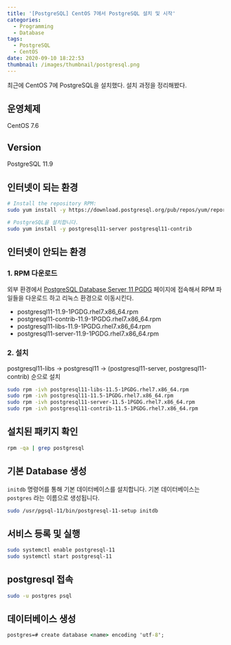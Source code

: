 ```yaml
---
title: '[PostgreSQL] CentOS 7에서 PostgreSQL 설치 및 시작'
categories:
  - Programming
  - Database
tags:
  - PostgreSQL
  - CentOS
date: 2020-09-10 18:22:53
thumbnail: /images/thumbnail/postgresql.png
---
```


최근에 CentOS 7에 PostgreSQL을 설치했다. 설치 과정을 정리해봤다.

## 운영체제

CentOS 7.6

## Version

PostgreSQL 11.9

## 인터넷이 되는 환경

```bash
# Install the repository RPM:
sudo yum install -y https://download.postgresql.org/pub/repos/yum/reporpms/EL-7-x86_64/pgdg-redhat-repo-latest.noarch.rpm

# PostgreSQL을 설치합니다.
sudo yum install -y postgresql11-server postgresql11-contrib
```

## 인터넷이 안되는 환경

### 1. RPM 다운로드

외부 환경에서 [PostgreSQL Database Server 11 PGDG](https://yum.postgresql.org/11/redhat/rhel-7-x86_64/repoview/postgresqldbserver11.group.html) 페이지에 접속해서 RPM 파일들을 다운로드 하고 리눅스 환경으로 이동시킨다.

- postgresql11-11.9-1PGDG.rhel7.x86_64.rpm
- postgresql11-contrib-11.9-1PGDG.rhel7.x86_64.rpm
- postgresql11-libs-11.9-1PGDG.rhel7.x86_64.rpm
- postgresql11-server-11.9-1PGDG.rhel7.x86_64.rpm

### 2. 설치

postgresql11-libs -> postgresql11 -> (postgresql11-server, postgresql11-contrib) 순으로 설치

```bash
sudo rpm -ivh postgresql11-libs-11.5-1PGDG.rhel7.x86_64.rpm
sudo rpm -ivh postgresql11-11.5-1PGDG.rhel7.x86_64.rpm
sudo rpm -ivh postgresql11-server-11.5-1PGDG.rhel7.x86_64.rpm
sudo rpm -ivh postgresql11-contrib-11.5-1PGDG.rhel7.x86_64.rpm
```

## 설치된 패키지 확인

```bash
rpm -qa | grep postgresql
```

## 기본 Database 생성

`initdb` 명령어를 통해 기본 데이터베이스를 설치합니다. 기본 데이터베이스는 `postgres` 라는 이름으로 생성됩니다.

```bash
sudo /usr/pgsql-11/bin/postgresql-11-setup initdb
```

## 서비스 등록 및 실행

```bash
sudo systemctl enable postgresql-11
sudo systemctl start postgresql-11
```

## postgresql 접속

```bash
sudo -u postgres psql
```

## 데이터베이스 생성

```cmd
postgres=# create database <name> encoding 'utf-8';
```
